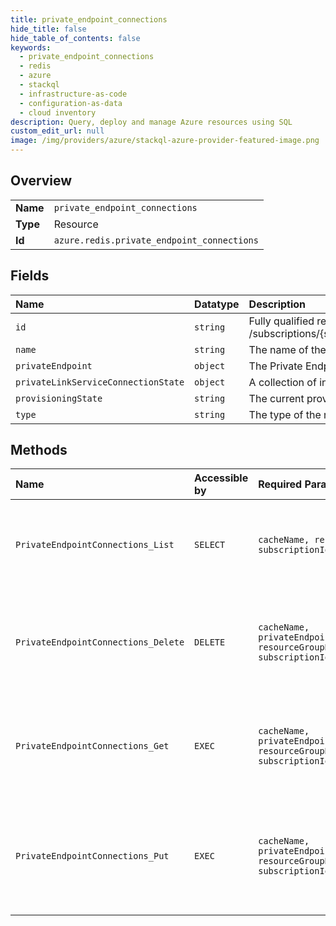 ```yaml
---
title: private_endpoint_connections
hide_title: false
hide_table_of_contents: false
keywords:
  - private_endpoint_connections
  - redis
  - azure    
  - stackql
  - infrastructure-as-code
  - configuration-as-data
  - cloud inventory
description: Query, deploy and manage Azure resources using SQL
custom_edit_url: null
image: /img/providers/azure/stackql-azure-provider-featured-image.png
---
```

  
    

## Overview
<table><tbody>
<tr><td><b>Name</b></td><td><code>private_endpoint_connections</code></td></tr>
<tr><td><b>Type</b></td><td>Resource</td></tr>
<tr><td><b>Id</b></td><td><code>azure.redis.private_endpoint_connections</code></td></tr>
</tbody></table>

## Fields
| Name | Datatype | Description |
|:-----|:---------|:------------|
| `id` | `string` | Fully qualified resource ID for the resource. Ex - /subscriptions/&#123;subscriptionId&#125;/resourceGroups/&#123;resourceGroupName&#125;/providers/&#123;resourceProviderNamespace&#125;/&#123;resourceType&#125;/&#123;resourceName&#125; |
| `name` | `string` | The name of the resource |
| `privateEndpoint` | `object` | The Private Endpoint resource. |
| `privateLinkServiceConnectionState` | `object` | A collection of information about the state of the connection between service consumer and provider. |
| `provisioningState` | `string` | The current provisioning state. |
| `type` | `string` | The type of the resource. E.g. "Microsoft.Compute/virtualMachines" or "Microsoft.Storage/storageAccounts" |
## Methods
| Name | Accessible by | Required Params | Description |
|:-----|:--------------|:----------------|:------------|
| `PrivateEndpointConnections_List` | `SELECT` | `cacheName, resourceGroupName, subscriptionId` | List all the private endpoint connections associated with the redis cache. |
| `PrivateEndpointConnections_Delete` | `DELETE` | `cacheName, privateEndpointConnectionName, resourceGroupName, subscriptionId` | Deletes the specified private endpoint connection associated with the redis cache. |
| `PrivateEndpointConnections_Get` | `EXEC` | `cacheName, privateEndpointConnectionName, resourceGroupName, subscriptionId` | Gets the specified private endpoint connection associated with the redis cache. |
| `PrivateEndpointConnections_Put` | `EXEC` | `cacheName, privateEndpointConnectionName, resourceGroupName, subscriptionId` | Update the state of specified private endpoint connection associated with the redis cache. |
